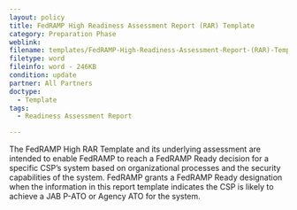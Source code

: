 ```yaml
---
layout: policy   
title: FedRAMP High Readiness Assessment Report (RAR) Template
category: Preparation Phase
weblink:
filename: templates/FedRAMP-High-Readiness-Assessment-Report-(RAR)-Template.docx
filetype: word
fileinfo: word - 246KB
condition: update
partner: All Partners
doctype:
  - Template
tags:
  - Readiness Assessment Report

---
```

The FedRAMP High RAR Template and its underlying assessment are intended to enable FedRAMP to reach a FedRAMP Ready decision for a specific CSP’s system based on organizational processes and the security capabilities of the system. FedRAMP grants a FedRAMP Ready designation when the information in this report template indicates the CSP is likely to achieve a JAB P-ATO or Agency ATO for the system.
